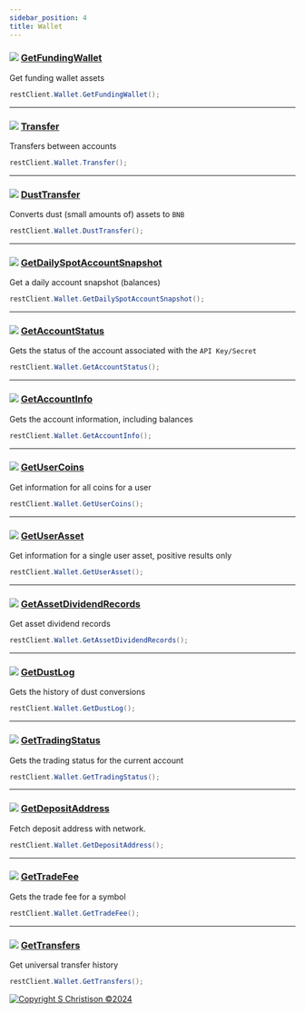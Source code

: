 ```yaml
---
sidebar_position: 4
title: Wallet
---
```


### ![](https://i.imgur.com/6W7CF1y.png) [GetFundingWallet](https://developers.binance.com/docs/wallet/asset/funding-wallet)

Get funding wallet assets

```cs
restClient.Wallet.GetFundingWallet();
```

----

### ![](https://i.imgur.com/6W7CF1y.png) [Transfer](https://developers.binance.com/docs/wallet/asset/user-universal-transfer)

Transfers between accounts

```cs
restClient.Wallet.Transfer();
```

----

### ![](https://i.imgur.com/6W7CF1y.png) [DustTransfer](https://developers.binance.com/docs/wallet/asset/dust-transfer)

Converts dust (small amounts of) assets to `BNB`

```cs
restClient.Wallet.DustTransfer();
```

----

### ![](https://i.imgur.com/xn2XyYw.png) [GetDailySpotAccountSnapshot](https://developers.binance.com/docs/wallet/account/daily-account-snapshoot)

Get a daily account snapshot (balances)

```cs
restClient.Wallet.GetDailySpotAccountSnapshot();
```

----

### ![](https://i.imgur.com/xn2XyYw.png) [GetAccountStatus](https://developers.binance.com/docs/wallet/account/account-status)

Gets the status of the account associated with the `API Key/Secret`

```cs
restClient.Wallet.GetAccountStatus();
```

----
  
### ![](https://i.imgur.com/xn2XyYw.png) [GetAccountInfo](https://developers.binance.com/docs/binance-spot-api-docs/rest-api#account-information-user_data)

Gets the account information, including balances

```cs
restClient.Wallet.GetAccountInfo();
```

----

### ![](https://i.imgur.com/xn2XyYw.png) [GetUserCoins](https://developers.binance.com/docs/wallet/capital/all-coins-info)

Get information for all coins for a user

```cs
restClient.Wallet.GetUserCoins();
```

----

### ![](https://i.imgur.com/xn2XyYw.png) [GetUserAsset](https://developers.binance.com/docs/wallet/asset/user-assets)

Get information for a single user asset, positive results only

```cs
restClient.Wallet.GetUserAsset();
```

----

### ![](https://i.imgur.com/xn2XyYw.png) [GetAssetDividendRecords](https://developers.binance.com/docs/wallet/asset/assets-divided-record)

Get asset dividend records

```cs
restClient.Wallet.GetAssetDividendRecords();
```

----

### ![](https://i.imgur.com/xn2XyYw.png) [GetDustLog](https://developers.binance.com/docs/wallet/asset/dust-log)

Gets the history of dust conversions

```cs
restClient.Wallet.GetDustLog();
```

----

### ![](https://i.imgur.com/xn2XyYw.png) [GetTradingStatus](https://developers.binance.com/docs/wallet/account/account-api-trading-status)

Gets the trading status for the current account

```cs
restClient.Wallet.GetTradingStatus();
```

----

### ![](https://i.imgur.com/xn2XyYw.png) [GetDepositAddress](https://developers.binance.com/docs/wallet/capital/deposite-address)

Fetch deposit address with network.

```cs
restClient.Wallet.GetDepositAddress();
```

----

### ![](https://i.imgur.com/xn2XyYw.png) [GetTradeFee](https://developers.binance.com/docs/wallet/asset/trade-fee)

Gets the trade fee for a symbol

```cs
restClient.Wallet.GetTradeFee();
```

----

### ![](https://i.imgur.com/xn2XyYw.png) [GetTransfers](https://developers.binance.com/docs/wallet/asset/query-user-universal-transfer)

Get universal transfer history

```cs
restClient.Wallet.GetTransfers();
```

[![Copyright S Christison ©2024](https://i.imgur.com/JfsfrPD.png)](https://www.nuget.org/profiles/Samuel)